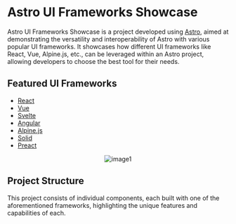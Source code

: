 # Astro UI Frameworks Showcase

Astro UI Frameworks Showcase is a project developed using [Astro](https://astro.build/), aimed at demonstrating the versatility and interoperability of Astro with various popular UI frameworks. It showcases how different UI frameworks like React, Vue, Alpine.js, etc., can be leveraged within an Astro project, allowing developers to choose the best tool for their needs.

## Featured UI Frameworks
- [React](https://reactjs.org/)
- [Vue](https://vuejs.org/)
- [Svelte](https://svelte.dev/)
- [Angular](https://angular.io/)
- [Alpine.js](https://alpinejs.dev/start)
- [Solid](https://solidjs.com/)
- [Preact](https://preactjs.com/)
  
<p align="center">
  <img src="https://github.com/VLtim43/Astro-Frameworks-Showcase/assets/69370181/8edc7340-b82d-435f-9fa5-c5160c8011de" alt="image1"  />
</p>

## Project Structure
This project consists of individual components, each built with one of the aforementioned frameworks, highlighting the unique features and capabilities of each.







